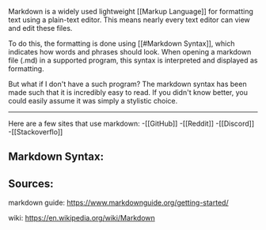 
Markdown is a widely used lightweight [[Markup Language]] for formatting text using a plain-text editor. This means nearly every text editor can view and edit these files.

To do this, the formatting is done using [[#Markdown Syntax]], which indicates how words and phrases should look. When opening a markdown file (.md) in a supported program, this syntax is interpreted and displayed as formatting. 

But what if I don't have a such program?
The markdown syntax has been made such that it is incredibly easy to read. If you didn't know better, you could easily assume it was simply a stylistic choice.

__________________________________________________________________________

Here are a few sites that use markdown:
	-[[GitHub]]
	 -[[Reddit]]
	 -[[Discord]]
	 -[[Stackoverflo]]


## Markdown Syntax:


## Sources:

markdown guide:
https://www.markdownguide.org/getting-started/

wiki:
https://en.wikipedia.org/wiki/Markdown
